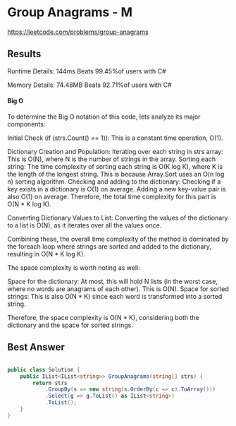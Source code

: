 # Group Anagrams - M

https://leetcode.com/problems/group-anagrams

## Results 

Runtime Details:
144ms
Beats 99.45%of users with C#

Memory Details:
74.48MB
Beats 92.71%of users with C#

#### Big O

To determine the Big O notation of this code, lets analyze its major components:

Initial Check (if (strs.Count() == 1)): This is a constant time operation, O(1).

Dictionary Creation and Population:
Iterating over each string in strs array: This is O(N), where N is the number of strings in the array.
Sorting each string: The time complexity of sorting each string is O(K log K), where K is the length of the longest string. This is because Array.Sort uses an O(n log n) sorting algorithm.
Checking and adding to the dictionary: Checking if a key exists in a dictionary is O(1) on average. Adding a new key-value pair is also O(1) on average.
Therefore, the total time complexity for this part is O(N * K log K).

Converting Dictionary Values to List: Converting the values of the dictionary to a list is O(N), as it iterates over all the values once.

Combining these, the overall time complexity of the method is dominated by the foreach loop where strings are sorted and added to the dictionary, resulting in O(N * K log K).

The space complexity is worth noting as well:

Space for the dictionary: At most, this will hold N lists (in the worst case, where no words are anagrams of each other). This is O(N).
Space for sorted strings: This is also O(N * K) since each word is transformed into a sorted string.

Therefore, the space complexity is O(N * K), considering both the dictionary and the space for sorted strings.

## Best Answer

```CS

public class Solution {
    public IList<IList<string>> GroupAnagrams(string[] strs) {
        return strs
            .GroupBy(s => new string(s.OrderBy(c => c).ToArray()))
            .Select(g => g.ToList() as IList<string>)
            .ToList();
    }
}
               
```
